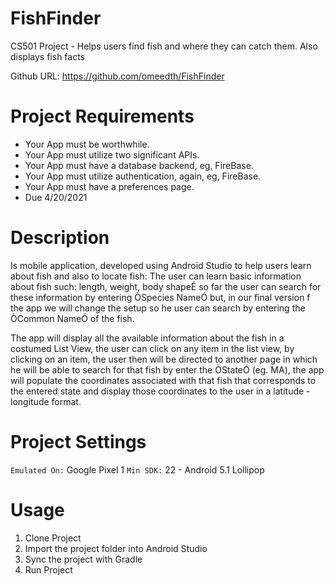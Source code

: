 # FishFinder
CS501 Project - Helps users find fish and where they can catch them. Also displays fish facts

Github URL: https://github.com/omeedth/FishFinder

# Project Requirements
- Your App must be worthwhile.
- Your App must utilize two significant APIs.
- Your App must have a database backend, eg, FireBase.
- Your App must utilize authentication, again, eg, FireBase.
- Your App must have a preferences page.
- Due 4/20/2021

# Description
Is mobile application, developed using Android Studio to help users learn about fish and also to locate fish: The user can learn basic information about fish such: length, weight, body shapeÉ so far the user can search for these information by entering ÒSpecies NameÓ but, in our final version f the app we will change the setup so he user can search by entering the ÒCommon NameÓ of the fish.

The app will display all the available information about the fish in a costumed List View, the user can click on any item in the list view, by clicking on an item, the user then will be directed to another page in which he will be able to search for that fish by enter the ÒStateÓ (eg. MA), the app will populate the coordinates associated with that fish that corresponds to the entered state and display those coordinates to the user in a latitude - longitude format.

# Project Settings
```Emulated On:``` Google Pixel 1
```Min SDK:``` 22 - Android 5.1 Lollipop

# Usage
1. Clone Project
2. Import the project folder into Android Studio
3. Sync the project with Gradle
4. Run Project